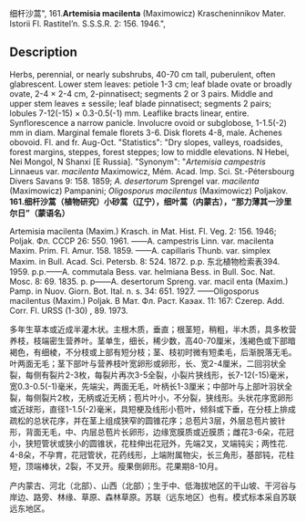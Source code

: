 细杆沙蒿",
161.**Artemisia macilenta** (Maximowicz) Krascheninnikov Mater. Istorii Fl. Rastitel’n. S.S.S.R. 2: 156. 1946.",

## Description
Herbs, perennial, or nearly subshrubs, 40-70 cm tall, puberulent, often glabrescent. Lower stem leaves: petiole 1-3 cm; leaf blade ovate or broadly ovate, 2-4 × 2-4 cm, 2-pinnatisect; segments 2 or 3 pairs. Middle and upper stem leaves ± sessile; leaf blade pinnatisect; segments 2 pairs; lobules 7-12(-15) × 0.3-0.5(-1) mm. Leaflike bracts linear, entire. Synflorescence a narrow panicle. Involucre ovoid or subglobose, 1-1.5(-2) mm in diam. Marginal female florets 3-6. Disk florets 4-8, male. Achenes obovoid. Fl. and fr. Aug-Oct.
  "Statistics": "Dry slopes, valleys, roadsides, forest margins, steppes, forest steppes; low to middle elevations. N Hebei, Nei Mongol, N Shanxi [E Russia].
  "Synonym": "*Artemisia campestris* Linnaeus var. *macilenta* Maximowicz, Mém. Acad. Imp. Sci. St.-Pétersbourg Divers Savans 9: 158. 1859; *A. desertorum* Sprengel var. *macilenta* (Maximowicz) Pampanini; *Oligosporus macilentus* (Maximowicz) Poljakov.
**161.细杆沙蒿（植物研究）小砂蒿（辽宁），细叶蒿（内蒙古），“那力薄其一沙里尔日”（蒙语名）**

Artemisia macilenta (Maxim.) Krasch. in Mat. Hist. Fl. Veg. 2: 156. 1946; Poljak. Фл. СССР 26: 550. 1961. ——A. campestris Linn. var. macilenta Maxim. Prim. Fl. Amur. 158. 1859. ——A. capillaris Thunb. var. simplex Maxim. in Bull. Acad. Sci. Petersb. 8: 524. 1872. p.p. 东北植物检索表394. 1959. p.p.——A. commutala Bess. var. helmiana Bess. in Bull. Soc. Nat. Mosc. 8: 69. 1835. p. p——A. desertorum Spreng. var. macil enta (Maxim.) Pamp. in Nuov. Giorn. Bot. Ital. n. s. 34: 651. 1927. ——Oligosporus macilentus (Maxim.) Poljak. В Мат. Фл. Раст. Каэах. 11: 167: Czerep. Add. Corr. Fl. URSS (1-30) , 89. 1973.

多年生草本或近成半灌木状。主根木质，垂直；根茎短，稍粗，半木质，具多枚营养枝，枝端密生营养叶。茎单生，细长，稀少数，高40-70厘米，浅褐色或下部暗褐色，有细棱，不分枝或上部有短分枝；茎、枝初时微有短柔毛，后渐脱落无毛。叶两面无毛；茎下部叶与营养枝叶宽卵形或卵形，长、宽2-4厘米，二回羽状全裂，每侧有裂片2-3枚，每裂片再次3-5全裂，小裂片狭线形，长7-12(-15)毫米，宽0.3-0.5(-1)毫米，先端尖，两面无毛，叶柄长1-3厘米；中部叶与上部叶羽状全裂，每侧裂片2枚，无柄或近无柄；苞片叶小，不分裂，狭线形。头状花序宽卵形或近球形，直径1-1.5(-2)毫米，具短梗及线形小苞叶，倾斜或下垂，在分枝上排成疏松的总状花序，并在茎上组成狭窄的圆锥花序；总苞片3层，外层总苞片披针形，背面无毛，中、内层总苞片长卵形，边缘宽膜质或近膜质；雌花3-6朵，花冠小，狭短管状或狭小的圆锥状，花柱伸出花冠外，先端2叉，叉端钝尖；两性花. 4-8朵，不孕育，花冠管状，花药线形，上端附属物尖，长三角形，基部钝，花柱短，顶端棒状，2裂，不叉开。瘦果倒卵形。花果期8-10月。

产内蒙古、河北（北部）、山西（北部）；生于中、低海拔地区的干山坡、干河谷与岸边、路旁、林缘、草原、森林草原。苏联（远东地区）也有。模式标本采自苏联远东地区。
